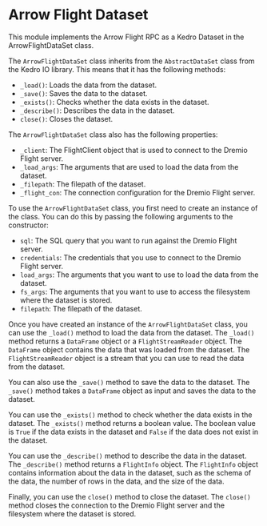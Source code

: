 
# Arrow Flight Dataset
This module implements the Arrow Flight RPC as a Kedro Dataset in the ArrowFlightDataSet class.

The `ArrowFlightDataSet` class inherits from the `AbstractDataSet` class from the Kedro IO library. This means that it has the following methods:

-   `_load()`: Loads the data from the dataset.
-   `_save()`: Saves the data to the dataset.
-   `_exists()`: Checks whether the data exists in the dataset.
-   `_describe()`: Describes the data in the dataset.
-   `close()`: Closes the dataset.

The `ArrowFlightDataSet` class also has the following properties:

-   `_client`: The FlightClient object that is used to connect to the Dremio Flight server.
-   `_load_args`: The arguments that are used to load the data from the dataset.
-   `_filepath`: The filepath of the dataset.
-   `_flight_con`: The connection configuration for the Dremio Flight server.

To use the `ArrowFlightDataSet` class, you first need to create an instance of the class. You can do this by passing the following arguments to the constructor:

-   `sql`: The SQL query that you want to run against the Dremio Flight server.
-   `credentials`: The credentials that you use to connect to the Dremio Flight server.
-   `load_args`: The arguments that you want to use to load the data from the dataset.
-   `fs_args`: The arguments that you want to use to access the filesystem where the dataset is stored.
-   `filepath`: The filepath of the dataset.

Once you have created an instance of the `ArrowFlightDataSet` class, you can use the `_load()` method to load the data from the dataset. The `_load()` method returns a `DataFrame` object or a `FlightStreamReader` object. The `DataFrame` object contains the data that was loaded from the dataset. The `FlightStreamReader` object is a stream that you can use to read the data from the dataset.

You can also use the `_save()` method to save the data to the dataset. The `_save()` method takes a `DataFrame` object as input and saves the data to the dataset.

You can use the `_exists()` method to check whether the data exists in the dataset. The `_exists()` method returns a boolean value. The boolean value is `True` if the data exists in the dataset and `False` if the data does not exist in the dataset.

You can use the `_describe()` method to describe the data in the dataset. The `_describe()` method returns a `FlightInfo` object. The `FlightInfo` object contains information about the data in the dataset, such as the schema of the data, the number of rows in the data, and the size of the data.

Finally, you can use the `close()` method to close the dataset. The `close()` method closes the connection to the Dremio Flight server and the filesystem where the dataset is stored.
